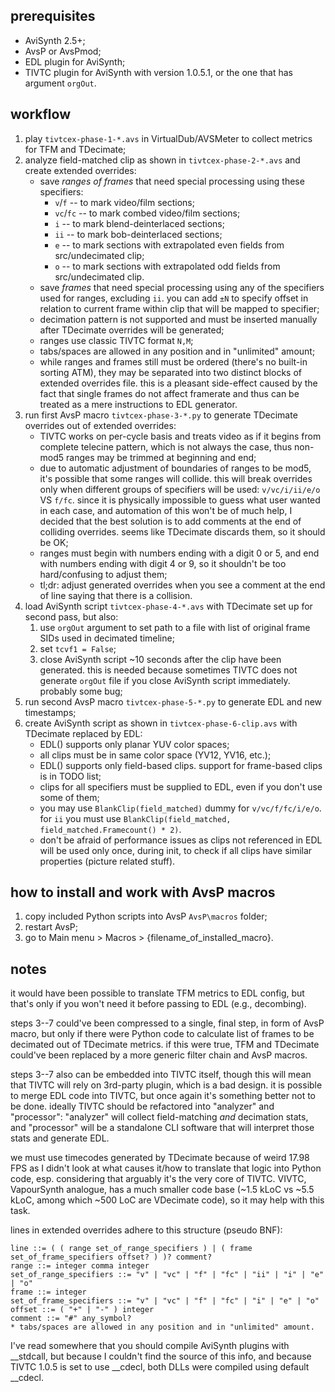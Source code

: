 ## prerequisites
- AviSynth 2.5+;
- AvsP or AvsPmod;
- EDL plugin for AviSynth;
- TIVTC plugin for AviSynth with version 1.0.5.1, or the one that has argument `orgOut`.


## workflow
1. play `tivtcex-phase-1-*.avs` in VirtualDub/AVSMeter to collect metrics for TFM and TDecimate;
2. analyze field-matched clip as shown in `tivtcex-phase-2-*.avs` and create extended overrides:
	- save *ranges of frames* that need special processing using these specifiers:
		- `v`/`f` -- to mark video/film sections;
		- `vc`/`fc` -- to mark combed video/film sections;
		- `i` -- to mark blend-deinterlaced sections;
		- `ii` -- to mark bob-deinterlaced sections;
		- `e` -- to mark sections with extrapolated even fields from src/undecimated clip;
		- `o` -- to mark sections with extrapolated odd fields from src/undecimated clip.
	- save *frames* that need special processing using any of the specifiers used for ranges, excluding `ii`.  you can add `±N` to specify offset in relation to current frame within clip that will be mapped to specifier;
	- decimation pattern is not supported and must be inserted manually after TDecimate overrides will be generated;
	- ranges use classic TIVTC format `N,M`;
	- tabs/spaces are allowed in any position and in "unlimited" amount;
	- while ranges and frames still must be ordered (there's no built-in sorting ATM), they may be separated into two distinct blocks of extended overrides file.  this is a pleasant side-effect caused by the fact that single frames do not affect framerate and thus can be treated as a mere instructions to EDL generator.
3. run first AvsP macro `tivtcex-phase-3-*.py` to generate TDecimate overrides out of extended overrides:
	- TIVTC works on per-cycle basis and treats video as if it begins from complete telecine pattern, which is not always the case, thus non-mod5 ranges may be trimmed at beginning and end;
	- due to automatic adjustment of boundaries of ranges to be mod5, it's possible that some ranges will collide.  this will break overrides only when different groups of specifiers will be used: `v/vc/i/ii/e/o` VS `f/fc`.  since it is physically impossible to guess what user wanted in each case, and automation of this won't be of much help, I decided that the best solution is to add comments at the end of colliding overrides.  seems like TDecimate discards them, so it should be OK;
	- ranges must begin with numbers ending with a digit 0 or 5, and end with numbers ending with digit 4 or 9, so it shouldn't be too hard/confusing to adjust them;
	- tl;dr: adjust generated overrides when you see a comment at the end of line saying that there is a collision.
4. load AviSynth script `tivtcex-phase-4-*.avs` with TDecimate set up for second pass, but also:
	1. use `orgOut` argument to set path to a file with list of original frame SIDs used in decimated timeline;
	2. set `tcvf1 = False`;
	3. close AviSynth script ~10 seconds after the clip have been generated.  this is needed because sometimes TIVTC does not generate `orgOut` file if you close AviSynth script immediately.  probably some bug;
5. run second AvsP macro `tivtcex-phase-5-*.py` to generate EDL and new timestamps;
6. create AviSynth script as shown in `tivtcex-phase-6-clip.avs` with TDecimate replaced by EDL:
	- EDL() supports only planar YUV color spaces;
	- all clips must be in same color space (YV12, YV16, etc.);
	- EDL() supports only field-based clips.  support for frame-based clips is in TODO list;
	- clips for all specifiers must be supplied to EDL, even if you don't use some of them;
	- you may use `BlankClip(field_matched)` dummy for `v/vc/f/fc/i/e/o`.  for `ii` you must use `BlankClip(field_matched, field_matched.Framecount() * 2)`.
	- don't be afraid of performance issues as clips not referenced in EDL will be used only once, during init, to check if all clips have similar properties (picture related stuff).


## how to install and work with AvsP macros
1. copy included Python scripts into AvsP `AvsP\macros` folder;
2. restart AvsP;
3. go to Main menu > Macros > {filename_of_installed_macro}.


## notes
it would have been possible to translate TFM metrics to EDL config, but that's only if you won't need it before passing to EDL (e.g., decombing).

steps 3--7 could've been compressed to a single, final step, in form of AvsP macro, but only if there were Python code to calculate list of frames to be decimated out of TDecimate metrics.  if this were true, TFM and TDecimate could've been replaced by a more generic filter chain and AvsP macros.

steps 3--7 also can be embedded into TIVTC itself, though this will mean that TIVTC will rely on 3rd-party plugin, which is a bad design.  it is possible to merge EDL code into TIVTC, but once again it's something better not to be done.  ideally TIVTC should be refactored into "analyzer" and "processor": "analyzer" will collect field-matching *and* decimation stats, and "processor" will be a standalone CLI software that will interpret those stats and generate EDL.

we must use timecodes generated by TDecimate because of weird 17.98 FPS as I didn't look at what causes it/how to translate that logic into Python code, esp. considering that arguably it's the very core of TIVTC.  VIVTC, VapourSynth analogue, has a much smaller code base (~1.5 kLoC vs ~5.5 kLoC, among which ~500 LoC are VDecimate code), so it may help with this task.

lines in extended overrides adhere to this structure (pseudo BNF):
```
line ::= ( ( range set_of_range_specifiers ) | ( frame set_of_frame_specifiers offset? ) )? comment?
range ::= integer comma integer
set_of_range_specifiers ::= "v" | "vc" | "f" | "fc" | "ii" | "i" | "e" | "o"
frame ::= integer
set_of_frame_specifiers ::= "v" | "vc" | "f" | "fc" | "i" | "e" | "o"
offset ::= ( "+" | "-" ) integer
comment ::= "#" any_symbol?
* tabs/spaces are allowed in any position and in "unlimited" amount.
```

I've read somewhere that you should compile AviSynth plugins with __stdcall, but because I couldn't find the source of this info, and because TIVTC 1.0.5 is set to use __cdecl, both DLLs were compiled using default __cdecl.
